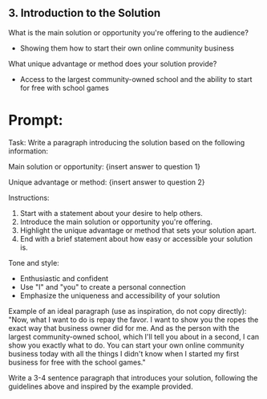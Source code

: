 ## 3. Introduction to the Solution

What is the main solution or opportunity you're offering to the audience?
- Showing them how to start their own online community business

What unique advantage or method does your solution provide?
- Access to the largest community-owned school and the ability to start for free with school games

# Prompt:
Task: Write a paragraph introducing the solution based on the following information:

Main solution or opportunity:
{insert answer to question 1}

Unique advantage or method:
{insert answer to question 2}

Instructions:
1. Start with a statement about your desire to help others.
2. Introduce the main solution or opportunity you're offering.
3. Highlight the unique advantage or method that sets your solution apart.
4. End with a brief statement about how easy or accessible your solution is.

Tone and style:
- Enthusiastic and confident
- Use "I" and "you" to create a personal connection
- Emphasize the uniqueness and accessibility of your solution

Example of an ideal paragraph (use as inspiration, do not copy directly):
"Now, what I want to do is repay the favor. I want to show you the ropes the exact way that business owner did for me. And as the person with the largest community-owned school, which I'll tell you about in a second, I can show you exactly what to do. You can start your own online community business today with all the things I didn't know when I started my first business for free with the school games."

Write a 3-4 sentence paragraph that introduces your solution, following the guidelines above and inspired by the example provided.